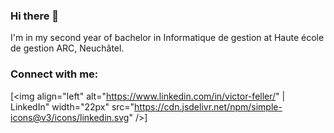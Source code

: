 ### Hi there 👋

I'm in my second year of bachelor in Informatique de gestion at Haute école de gestion ARC, Neuchâtel.
<!--
**VictorFeller/VictorFeller** is a ✨ _special_ ✨ repository because its `README.md` (this file) appears on your GitHub profile.

Here are some ideas to get you started:

- 🔭 I’m currently working on ...
- 🌱 I’m currently learning ...
- 👯 I’m looking to collaborate on ...
- 🤔 I’m looking for help with ...
- 💬 Ask me about ...
- 📫 How to reach me: ...
- 😄 Pronouns: ...
- ⚡ Fun fact: ...
-->

### Connect with me:
[<img align="left" alt="https://www.linkedin.com/in/victor-feller/" | LinkedIn" width="22px" src="https://cdn.jsdelivr.net/npm/simple-icons@v3/icons/linkedin.svg" />]
